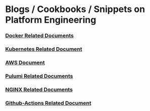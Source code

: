 # Blogs / Cookbooks / Snippets on Platform Engineering


### [Docker Related Documents](./Docker/)

### [Kubernetes Related Document](./Kubernetes/Kubernetes-document.md) 

### [AWS Document](./AWS/AWS%20Document.md)
### [Pulumi Related Documents](./Pulumi/) 

### [NGINX Related Documents](./NGINX/) 

### [Github-Actions Related Document](./Github-Actions/)



